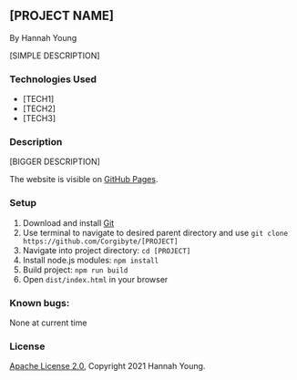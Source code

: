## [PROJECT NAME]

By Hannah Young

[SIMPLE DESCRIPTION]

### Technologies Used
* [TECH1]
* [TECH2]
* [TECH3]

### Description

[BIGGER DESCRIPTION]

The website is visible on [GitHub Pages](https://Corgibyte.github.io/[PROJECT]/).

### Setup
1. Download and install [Git](http://git-scm.com)
2. Use terminal to navigate to desired parent directory and use `git clone https://github.com/Corgibyte/[PROJECT]`
3. Navigate into project directory: `cd [PROJECT]`
4. Install node.js modules: `npm install`
5. Build project: `npm run build`
6. Open `dist/index.html` in your browser

### Known bugs: 
None at current time

### License

[Apache License 2.0](https://github.com/Corgibyte/number-neighborhood/blob/main/LICENSE), Copyright 2021 Hannah Young.